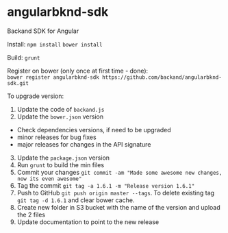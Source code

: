 # angularbknd-sdk
Backand SDK for Angular

Install:
`npm install`
`bower install`

Build:
`grunt`

Register on bower (only once at first time - done):  
`bower register angularbknd-sdk https://github.com/backand/angularbknd-sdk.git`

To upgrade version:

1. Update the code of `backand.js`
2. Update the `bower.json` version
  * Check dependencies versions, if need to be upgraded
  * minor releases for bug fixes
  * major releases for changes in the API signature
3. Update the `package.json` version
4. Run `grunt` to build the min files
5. Commit your changes `git commit -am "Made some awesome new changes, now its even awesome"`
6. Tag the commit `git tag -a 1.6.1 -m "Release version 1.6.1"`
7. Push to GitHub `git push origin master --tags`. To delete existing tag `git tag -d 1.6.1` and clear bower cache.
8. Create new folder in S3 bucket with the name of the version and upload the 2 files
9. Update documentation to point to the new release
